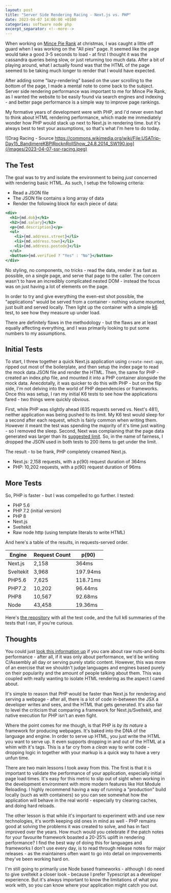 ```yaml
---
layout: post
title: "Server Side Rendering Racing - Next.js vs. PHP"
date: 2023-04-07 14:00:00 +0100
categories: software node php
excerpt_separator: <!--more-->
---
```




When working on [Mince Pie Rank](https://mincepierank.co.uk) at christmas, I was caught a little off guard when I was working on the "All pies" page. It seemed like the page would take a good 3-5 seconds to load - at first I thought it was the cassandra queries being slow, or just returning too much data. After a bit of playing around, what I actually found was that the HTML of the page seemed to be taking much longer to render that I would have expected.

<!--more-->

After adding some "lazy-rendering" based on the user scrolling to the bottom of the page, I made a mental note to come back to the subject. Server side rendering performance was important to me for Mince Pie Rank, as I wanted the website to be easily found via search engines and indexing - and better page performance is a simple way to improve page rankings.

My formative years of development were with PHP, and I'd never even had to think about HTML rendering performance, which made me immediately wonder how PHP would stack up next to Next.js in rendering time. but it's always best to test your assumptions, so that's what I'm here to do today.

![Drag Racing - Source https://commons.wikimedia.org/wiki/File:USATrip-Day15_BandimereKBPIRocknRollShow_24.8.2014_SW190.jpg](/images/2023-04-07-ssr-racing.jpeg)

## The Test

The goal was to try and isolate the environment to being *just* concerned with rendering basic HTML. As such, I setup the following criteria:

- Read a JSON file
- The JSON file contains a long array of data
- Render the following block for each piece of data:

```jsx
<div>
  <h1>{md.dob}</h1>
  <h2>{md.salary}</h2>
  <p>{md.description}</p>
  <ul>
    <li>{md.address.street}</li>
    <li>{md.address.town}</li>
    <li>{md.address.postode}</li>
  </ul>
  <button>{md.verified ? "Yes" : "No"}</button>
</div>
```

No styling, no components, no tricks - read the data, render it as fast as possible, on a single page, and serve that page to the caller. The concern wasn't to have an incredibly complicated nested DOM - instead the focus was on just having a lot of elements on the page.

In order to try and give everything the even-est shot possible, the "applications" would be served from a container - nothing volume mounted, just built and served locally. Then light up the container with a simple [k6](https://k6.io/) test, to see how they measure up under load.

There are definitely flaws in the methodology - but the flaws are at least equally affecting everything, and I was primarily looking to put some numbers to my assumptions.

## Initial Tests

To start, I threw together a quick Next.js application using `create-next-app`, ripped out most of the boilerplate, and then setup the index page to read the mock data JSON file and render the HTML. Then, the same for PHP - created an index.php file, and mounted it into a PHP container alongside the mock data. Anecdotally, it was quicker to do this with PHP - but on the flip side, I'm not delving into the world of PHP dependencies or frameworks. Once this was setup, I ran my initial K6 tests to see how the applications fared - two things were quickly obvious.

First, while PHP was slightly ahead (635 requests served vs. Next's 481), neither application was being pushed to its limit. My K6 test would sleep for a second after each request, which is fairly common when writing them. However it meant the test was spending the majority of it's time just waiting - so I removed the sleep. Second, Next was complaining that the page data generated was larger than its [suggested limit](https://nextjs.org/docs/messages/large-page-data). So, in the name of fairness, I dropped the JSON used in both tests to 200 items to get under the limit. 

The result - to be frank, PHP completely creamed Next.js. 
- Next.js: 2,158 requests, with a p(90) request duration of 364ms
- PHP: 10,202 requests, with a p(90) request duration of 96ms

## More Tests

So, PHP is faster - but I was compelled to go further. I tested:

- PHP 5.6
- PHP 7.2 (initial version)
- PHP 8
- Next.js
- Sveltekit
- Raw node http (using template literals to write HTML)

And here's a table of the results, in requests-served order.

| Engine | Request Count | p(90) |
|------|-----|--------|
| Next.js | 2,158  | 364ms   |
| Sveltekit | 3,968  | 197.94ms |
| PHP5.6  | 7,625  | 118.71ms   |
| PHP7.2  | 10,202  | 96.44ms    |
| PHP8  | 10,567 | 92.68ms  |
| Node | 43,458   | 19.36ms   |

Here's [the repository](https://github.com/LeeMartin77/php-nextjs-drag-race) with all the test code, and the full k6 summaries of the tests that I ran, if you're curious.

## Thoughts

You could just [look this information up](https://www.techempower.com/benchmarks/#section=data-r21&test=composite) if you care about raw nuts-and-bolts performance - after all, if it was only about performance, we'd be writing C/Assembly all day or serving purely static content. However, this was more of an exercise that we shouldn't judge languages and engines based purely on their popularity and the amount of people talking about them. This was coupled with really wanting to isolate HTML rendering as the aspect I cared about.

It's simple to reason that PHP would be faster than Next.js for rendering and serving a webpage - after all, there is a lot of code in-between the JSX a developer writes and sees, and the HTML that gets generated. It's also fair to level the criticism that comparing a framework for Next.js/Sveltekit, and native execution for PHP isn't an even fight.

Where the point comes for me though, is that PHP is *by its nature* a framework for producing webpages. It's baked into the DNA of the language and engine. In order to serve up HTML, you just write the HTML you want to serve up. It even supports dropping in and out of the HTML at a whim with it's tags. This is a far cry from a *clean* way to write code - dropping logic in together with your markup is a quick way to have a very unfun time. 

There are two main lessons I took away from this. The first is that it is important to validate the performance of your application, especially initial page load times. It's easy for this metric to slip out of sight when working in the development environment with more modern features like Hot Module Reloading. I highly recommend having a way of running a "production" build locally (such as with containers) so you can see somewhat how the application will behave in the real world - especially try clearing caches, and doing hard reloads.

The other lesson is that while it's important to experiment with and use new technologies, it's worth keeping old ones in mind as well - PHP remains good at solving the problems it was created to solve, and has in fact improved over the years. How much would you celebrate if the patch notes for your favourite framework boasted a 20-25% uplift in rendering performance? I find the best way of doing this for languages and frameworks I don't use every day, is to read through release notes for major releases - as the maintainers often want to go into detail on improvements they've been working hard on.

I'm still going to primarily use Node based frameworks - although I do need to give sveltekit a closer look - because I prefer Typescript as a developer experience. But it's always important to know the limitations of what you work with, so you can know where your application might catch you out.